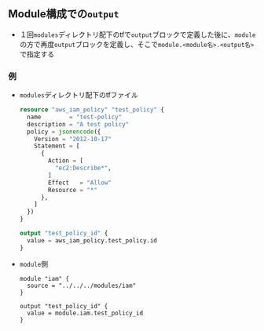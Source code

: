 ## Module構成での`output`
- １回`modules`ディレクトリ配下のtfで`output`ブロックで定義した後に、`module`の方で再度`output`ブロックを定義し、そこで`module.<module名>.<output名>`で指定する
### 例
- `modules`ディレクトリ配下のtfファイル  
  ```tf
  resource "aws_iam_policy" "test_policy" {
    name        = "test-policy"
    description = "A test policy"
    policy = jsonencode({
      Version = "2012-10-17"
      Statement = [
        {
          Action = [
            "ec2:Describe*",
          ]
          Effect   = "Allow"
          Resource = "*"
        },
      ]
    })
  }

  output "test_policy_id" {
    value = aws_iam_policy.test_policy.id
  }
  ```
- `module`側  
  ```
  module "iam" {
    source = "../../../modules/iam"
  }

  output "test_policy_id" {
    value = module.iam.test_policy_id
  }
  ```
